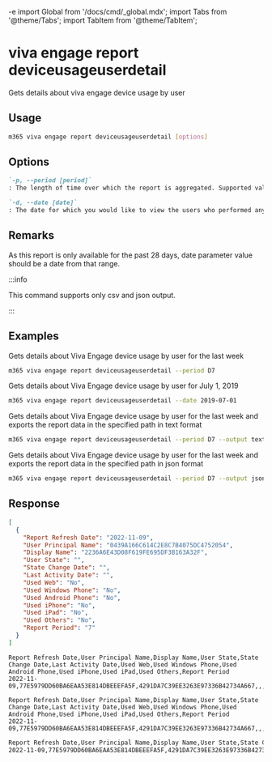 -e <!-- DISCLAIMER: All secrets, passwords, and sensitive values in this document are examples only and not real credentials. -->
import Global from '/docs/cmd/_global.mdx';
import Tabs from '@theme/Tabs';
import TabItem from '@theme/TabItem';

# viva engage report deviceusageuserdetail

Gets details about viva engage device usage by user

## Usage

```sh
m365 viva engage report deviceusageuserdetail [options]
```

## Options

```md definition-list
`-p, --period [period]`
: The length of time over which the report is aggregated. Supported values `D7`, `D30`, `D90`, `D180`.

`-d, --date [date]`
: The date for which you would like to view the users who performed any activity. Supported date format is `YYYY-MM-DD`.
```

<Global />

## Remarks

As this report is only available for the past 28 days, date parameter value should be a date from that range.

:::info

This command supports only csv and json output.

:::

## Examples

Gets details about Viva Engage device usage by user for the last week

```sh
m365 viva engage report deviceusageuserdetail --period D7
```

Gets details about Viva Engage device usage by user for July 1, 2019

```sh
m365 viva engage report deviceusageuserdetail --date 2019-07-01
```

Gets details about Viva Engage device usage by user for the last week and exports the report data in the specified path in text format

```sh
m365 viva engage report deviceusageuserdetail --period D7 --output text > "deviceusageuserdetail.txt"
```

Gets details about Viva Engage device usage by user for the last week and exports the report data in the specified path in json format

```sh
m365 viva engage report deviceusageuserdetail --period D7 --output json > "deviceusageuserdetail.json"
```

## Response

<Tabs>
  <TabItem value="JSON">

  ```json
  [
    {
      "Report Refresh Date": "2022-11-09",
      "User Principal Name": "0439A166C614C2E8C7B4075DC4752054",
      "Display Name": "2236A6E43D08F619FE695DF3B163A32F",
      "User State": "",
      "State Change Date": "",
      "Last Activity Date": "",
      "Used Web": "No",
      "Used Windows Phone": "No",
      "Used Android Phone": "No",
      "Used iPhone": "No",
      "Used iPad": "No",
      "Used Others": "No",
      "Report Period": "7"
    }
  ]
  ```

  </TabItem>
  <TabItem value="Text">

  ```text
  Report Refresh Date,User Principal Name,Display Name,User State,State Change Date,Last Activity Date,Used Web,Used Windows Phone,Used Android Phone,Used iPhone,Used iPad,Used Others,Report Period
  2022-11-09,77E5979DD60BA6EAA53E814DBEEEFA5F,4291DA7C39EE3263E97336B42734A667,,,,No,No,No,No,No,No,7
  ```

  </TabItem>
  <TabItem value="CSV">

  ```csv
  Report Refresh Date,User Principal Name,Display Name,User State,State Change Date,Last Activity Date,Used Web,Used Windows Phone,Used Android Phone,Used iPhone,Used iPad,Used Others,Report Period
  2022-11-09,77E5979DD60BA6EAA53E814DBEEEFA5F,4291DA7C39EE3263E97336B42734A667,,,,No,No,No,No,No,No,7
  ```

  </TabItem>
  <TabItem value="Markdown">

  ```md
  Report Refresh Date,User Principal Name,Display Name,User State,State Change Date,Last Activity Date,Used Web,Used Windows Phone,Used Android Phone,Used iPhone,Used iPad,Used Others,Report Period
  2022-11-09,77E5979DD60BA6EAA53E814DBEEEFA5F,4291DA7C39EE3263E97336B42734A667,,,,No,No,No,No,No,No,7
  ```

  </TabItem>
</Tabs>
